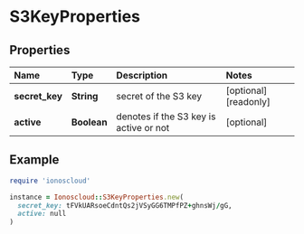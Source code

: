 # S3KeyProperties

## Properties

| Name | Type | Description | Notes |
| :--- | :--- | :--- | :--- |
| **secret\_key** | **String** | secret of the S3 key | \[optional\]\[readonly\] |
| **active** | **Boolean** | denotes if the S3 key is active or not | \[optional\] |

## Example

```ruby
require 'ionoscloud'

instance = Ionoscloud::S3KeyProperties.new(
  secret_key: tFVkUARsoeCdntQs2jVSyGG6TMPfPZ+ghnsWj/gG,
  active: null
)
```

